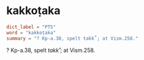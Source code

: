 # kakkoṭaka

``` toml
dict_label = "PTS"
word = "kakkoṭaka"
summary = "? Kp-a.38, spelt takk˚; at Vism.258."
```

? Kp\-a.38, spelt *takk˚*; at Vism.258.

